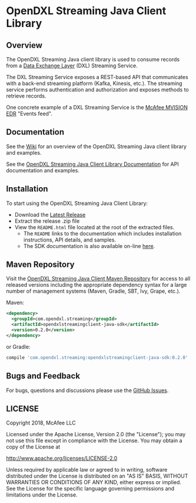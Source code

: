 # OpenDXL Streaming Java Client Library

## Overview

The OpenDXL Streaming Java client library is used to consume records
from a
[Data Exchange Layer](http://www.mcafee.com/us/solutions/data-exchange-layer.aspx)
(DXL) Streaming Service.

The DXL Streaming Service exposes a REST-based API that communicates with a
back-end streaming platform (Kafka, Kinesis, etc.). The streaming service
performs authentication and authorization and exposes methods to retrieve records.

One concrete example of a DXL Streaming Service is the
[McAfee MVISION EDR](https://www.mcafee.com/enterprise/en-us/products/investigator.html)
"Events feed".

## Documentation

See the
[Wiki](https://github.com/opendxl/opendxl-streaming-client-java/wiki)
for an overview of the OpenDXL Streaming Java client library and
examples.

See the
[OpenDXL Streaming Java Client Library Documentation](https://opendxl.github.io/opendxl-streaming-client-java/docs/index.html)
for API documentation and examples.

## Installation

To start using the OpenDXL Streaming Java Client Library:

* Download the [Latest Release](https://github.com/opendxl/opendxl-streaming-client-java/releases/latest)
* Extract the release .zip file
* View the `README.html` file located at the root of the extracted files.
  * The `README` links to the documentation which includes installation instructions, API details, and samples.
  * The SDK documentation is also available on-line [here](https://opendxl.github.io/opendxl-streaming-client-java/docs/javadoc/index.html).

## Maven Repository

Visit the [OpenDXL Streaming Java Client Maven Repository](https://search.maven.org/artifact/com.opendxl/dxlstreaming) for
access to all released versions including the appropriate dependency syntax for a large number of management 
systems (Maven, Gradle, SBT, Ivy, Grape, etc.).

Maven:

```xml
<dependency>
  <groupId>com.opendxl.streaming</groupId>
  <artifactId>opendxlstreamingclient-java-sdk</artifactId>
  <version>0.2.0</version>
</dependency>
```
or Gradle:
```groovy
compile 'com.opendxl.streaming:opendxlstreamingclient-java-sdk:0.2.0'
```

## Bugs and Feedback

For bugs, questions and discussions please use the
[GitHub Issues](https://github.com/opendxl/opendxl-streaming-client-java/issues).

## LICENSE

Copyright 2018, McAfee LLC

Licensed under the Apache License, Version 2.0 (the "License"); you may not use
this file except in compliance with the License. You may obtain a copy of the
License at

http://www.apache.org/licenses/LICENSE-2.0

Unless required by applicable law or agreed to in writing, software distributed
under the License is distributed on an "AS IS" BASIS, WITHOUT WARRANTIES OR
CONDITIONS OF ANY KIND, either express or implied. See the License for the
specific language governing permissions and limitations under the License.
